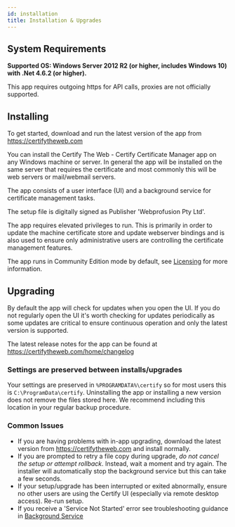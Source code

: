 ```yaml
---
id: installation
title: Installation & Upgrades
---
```




## System Requirements

**Supported OS: Windows Server 2012 R2 (or higher, includes Windows 10) with .Net 4.6.2 (or higher).**

This app requires outgoing https for API calls, proxies are not officially supported.

## Installing

To get started, download and run the latest version of the app from https://certifytheweb.com 

You can install the Certify The Web - Certify Certificate Manager app on any Windows machine or server. In general the app will be installed on the same server that requires the certificate and most commonly this will be web servers or mail/webmail servers. 

The app consists of a user interface (UI) and a background service for certificate management tasks.

The setup file is digitally signed as Publisher 'Webprofusion Pty Ltd'.

The app requires elevated privileges to run. This is primarily in order to update the machine certificate store and update webserver bindings and is also used to ensure only administrative users are controlling the certificate management features.

The app runs in Community Edition mode by default, see [Licensing](licensing.md) for more information.

## Upgrading

By default the app will check for updates when you open the UI. If you do not regularly open the UI it's worth checking for updates periodically as some updates are critical to ensure continuous operation and only the latest version is supported.

The latest release notes for the app can be found at https://certifytheweb.com/home/changelog

### Settings are preserved between installs/upgrades
Your settings are preserved in `%PROGRAMDATA%\certify` so for most users this is `C:\ProgramData\certify`. Uninstalling the app or installing a new version does not remove the files stored here. We recommend including this location in your regular backup procedure.

### Common Issues
- If you are having problems with in-app upgrading, download the latest version from https://certifytheweb.com and install normally.
- If you are prompted to retry a file copy during upgrade, *do not cancel the setup or attempt rollback*. Instead, wait a moment and try again. The installer will automatically stop the background service but this can take a few seconds.
- If your setup/upgrade has been interrupted or exited abnormally, ensure no other users are using the Certify UI (especially via remote desktop access). Re-run setup.
- If you receive a 'Service Not Started' error see troubleshooting guidance in [Background Service](../backgroundservice.md)
